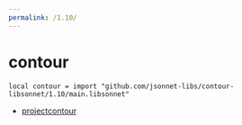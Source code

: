 ```yaml
---
permalink: /1.10/
---
```


# contour

```jsonnet
local contour = import "github.com/jsonnet-libs/contour-libsonnet/1.10/main.libsonnet"
```



* [projectcontour](projectcontour/index.md)